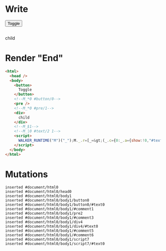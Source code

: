 # Write
  <button>Toggle</button><!--M_*0 #button/0--><pre></pre><!--M_*0 #pre/1--><div>child</div><!--M_$1--><!--M_|0 #text/2 1--><script>WALKER_RUNTIME("M")("_");M._.r=[_=>(_.c={0:_.a={show:!0,"#text/2(":_._["__tests__/template.marko_1_renderer"],"#text/2!":_.b={}},1:_.b},_.b._=_.a,_.c),1,"__tests__/template.marko_1",0,"__tests__/template.marko_0_show",0];M._.w()</script>


# Render "End"
```html
<html>
  <head />
  <body>
    <button>
      Toggle
    </button>
    <!--M_*0 #button/0-->
    <pre />
    <!--M_*0 #pre/1-->
    <div>
      child
    </div>
    <!--M_$1-->
    <!--M_|0 #text/2 1-->
    <script>
      WALKER_RUNTIME("M")("_");M._.r=[_=&gt;(_.c={0:_.a={show:!0,"#text/2(":_._["__tests__/template.marko_1_renderer"],"#text/2!":_.b={}},1:_.b},_.b._=_.a,_.c),1,"__tests__/template.marko_1",0,"__tests__/template.marko_0_show",0];M._.w()
    </script>
  </body>
</html>
```

# Mutations
```
inserted #document/html0
inserted #document/html0/head0
inserted #document/html0/body1
inserted #document/html0/body1/button0
inserted #document/html0/body1/button0/#text0
inserted #document/html0/body1/#comment1
inserted #document/html0/body1/pre2
inserted #document/html0/body1/#comment3
inserted #document/html0/body1/div4
inserted #document/html0/body1/div4/#text0
inserted #document/html0/body1/#comment5
inserted #document/html0/body1/#comment6
inserted #document/html0/body1/script7
inserted #document/html0/body1/script7/#text0
```
